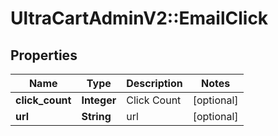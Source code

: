 # UltraCartAdminV2::EmailClick

## Properties
Name | Type | Description | Notes
------------ | ------------- | ------------- | -------------
**click_count** | **Integer** | Click Count | [optional] 
**url** | **String** | url | [optional] 


